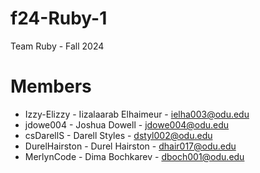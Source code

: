 # f24-Ruby-1

Team Ruby - Fall 2024

# Members
- Izzy-Elizzy - Iizalaarab Elhaimeur - ielha003@odu.edu
- jdowe004 - Joshua Dowell - jdowe004@odu.edu
- csDarellS - Darell Styles - dstyl002@odu.edu
- DurelHairston - Durel Hairston - dhair017@odu.edu
- MerlynCode - Dima Bochkarev -  dboch001@odu.edu 
